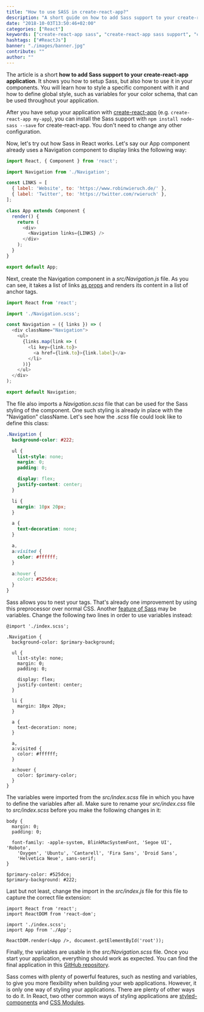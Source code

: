 ```yaml
---
title: "How to use SASS in create-react-app?"
description: "A short guide on how to add Sass support to your create-react-app application which shows you how to setup Sass, but also how to use it in your React components ..."
date: "2018-10-03T13:50:46+02:00"
categories: ["React"]
keywords: ["create-react-app sass", "create-react-app sass support", "create-react-app sass without eject"]
hashtags: ["#ReactJs"]
banner: "./images/banner.jpg"
contribute: ""
author: ""
---
```


<Sponsorship />

The article is a short **how to add Sass support to your create-react-app application**. It shows you how to setup Sass, but also how to use it in your components. You will learn how to style a specific component with it and how to define global style, such as variables for your color schema, that can be used throughout your application.

After you have setup your application with [create-react-app](https://github.com/facebook/create-react-app) (e.g. `create-react-app my-app`), you can install the Sass support with `npm install node-sass --save` for create-react-app. You don't need to change any other configuration.

Now, let's try out how Sass in React works. Let's say our App component already uses a Navigation component to display links the following way:

```javascript
import React, { Component } from 'react';

import Navigation from './Navigation';

const LINKS = [
  { label: 'Website', to: 'https://www.robinwieruch.de/' },
  { label: 'Twitter', to: 'https://twitter.com/rwieruch' },
];

class App extends Component {
  render() {
    return (
      <div>
        <Navigation links={LINKS} />
      </div>
    );
  }
}

export default App;
```

Next, create the Navigation component in a *src/Navigation.js* file. As you can see, it takes a list of links [as props](https://www.robinwieruch.de/react-pass-props-to-component/) and renders its content in a list of anchor tags.

```javascript
import React from 'react';

import './Navigation.scss';

const Navigation = ({ links }) => (
  <div className="Navigation">
    <ul>
      {links.map(link => (
        <li key={link.to}>
          <a href={link.to}>{link.label}</a>
        </li>
      ))}
    </ul>
  </div>
);

export default Navigation;
```

The file also imports a *Navigation.scss* file that can be used for the Sass styling of the component. One such styling is already in place with the "Navigation" className. Let's see how the *.scss* file could look like to define this class:

```css
.Navigation {
  background-color: #222;

  ul {
    list-style: none;
    margin: 0;
    padding: 0;

    display: flex;
    justify-content: center;
  }

  li {
    margin: 10px 20px;
  }

  a {
    text-decoration: none;
  }

  a,
  a:visited {
    color: #ffffff;
  }

  a:hover {
    color: #525dce;
  }
}
```

Sass allows you to nest your tags. That's already one improvement by using this preprocessor over normal CSS. Another [feature of Sass](https://sass-lang.com) may be variables. Change the following two lines in order to use variables instead:

```css{1,4,29}
@import './index.scss';

.Navigation {
  background-color: $primary-background;

  ul {
    list-style: none;
    margin: 0;
    padding: 0;

    display: flex;
    justify-content: center;
  }

  li {
    margin: 10px 20px;
  }

  a {
    text-decoration: none;
  }

  a,
  a:visited {
    color: #ffffff;
  }

  a:hover {
    color: $primary-color;
  }
}
```

The variables were imported from the *src/index.scss* file in which you have to define the variables after all. Make sure to rename your *src/index.css* file to *src/index.scss* before you make the following changes in it:

```css{10,11}
body {
  margin: 0;
  padding: 0;

  font-family: -apple-system, BlinkMacSystemFont, 'Segoe UI', 'Roboto',
    'Oxygen', 'Ubuntu', 'Cantarell', 'Fira Sans', 'Droid Sans',
    'Helvetica Neue', sans-serif;
}

$primary-color: #525dce;
$primary-background: #222;
```

Last but not least, change the import in the *src/index.js* file for this file to capture the correct file extension:

```javascript{4}
import React from 'react';
import ReactDOM from 'react-dom';

import './index.scss';
import App from './App';

ReactDOM.render(<App />, document.getElementById('root'));
```

Finally, the variables are usable in the *src/Navigation.scss* file. Once you start your application, everything should work as expected. You can find the final application in this [GitHub repository](https://github.com/the-road-to-learn-react/create-react-app-with-sass).

<Divider />

Sass comes with plenty of powerful features, such as nesting and variables, to give you more flexibility when building your web applications. However, it is only one way of styling your applications. There are plenty of other ways to do it. In React, two other common ways of styling applications are [styled-components](https://github.com/the-road-to-learn-react/react-styled-components-example) and [CSS Modules](https://www.robinwieruch.de/create-react-app-css-modules).

